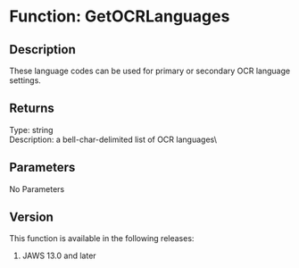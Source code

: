 # Function: GetOCRLanguages

## Description

These language codes can be used for primary or secondary OCR language
settings.

## Returns

Type: string\
Description: a bell-char-delimited list of OCR languages\

## Parameters

No Parameters

## Version

This function is available in the following releases:

1.  JAWS 13.0 and later
